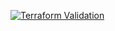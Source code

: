 
[![Terraform Validation](https://github.com/HappyPathway/terraform-aws-image-pipeline/actions/workflows/terraform.yaml/badge.svg)](https://github.com/HappyPathway/terraform-aws-image-pipeline/actions/workflows/terraform.yaml)
